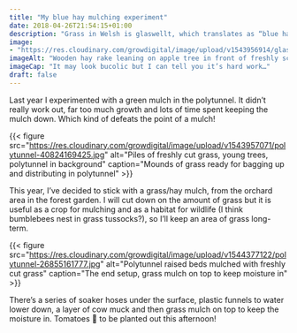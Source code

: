 ```yaml
---
title: "My blue hay mulching experiment"
date: 2018-04-26T21:54:15+01:00
description: "Grass in Welsh is glaswellt, which translates as “blue hay”. I’m using freshly scythed grass as a mulch in the polytunnel 🙂"
image: 
- "https://res.cloudinary.com/growdigital/image/upload/v1543956914/glaswellt-scythed-27854471018.jpg"
imageAlt: "Wooden hay rake leaning on apple tree in front of freshly scythed grass"
imageCap: "It may look bucolic but I can tell you it’s hard work…"
draft: false
---
```


Last year I experimented with a green mulch in the polytunnel. It didn’t really work out, far too much growth and lots of time spent keeping the mulch down. Which kind of defeats the point of a mulch! 

{{< figure src="https://res.cloudinary.com/growdigital/image/upload/v1543957071/polytunnel-40824169425.jpg" alt="Piles of freshly cut grass, young trees, polytunnel in background" caption="Mounds of grass ready for bagging up and distributing in polytunnel" >}}

This year, I’ve decided to stick with a grass/hay mulch, from the orchard area in the forest garden. I will cut down on the amount of grass but it is useful as a crop for mulching and as a habitat for wildlife (I think bumblebees nest in grass tussocks?), so I’ll keep an area of grass long-term.

{{< figure src="https://res.cloudinary.com/growdigital/image/upload/v1544377122/polytunnel-26855161777.jpg" alt="Polytunnel raised beds mulched with freshly cut grass" caption="The end setup, grass mulch on top to keep moisture in" >}}

There’s a series of soaker hoses under the surface, plastic funnels to water lower down, a layer of cow muck and then grass mulch on top to keep the moisture in. Tomatoes 🍅 to be planted out this afternoon!
